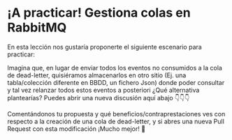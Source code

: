 ¡A practicar! Gestiona colas en RabbitMQ
========================================

En esta lección nos gustaría proponerte el siguiente escenario para practicar:

Imagina que, en lugar de enviar todos los eventos no consumidos a la cola de dead-letter, quisiéramos almacenarlos en otro sitio (Ej. una tabla/colección diferente en BBDD, un fichero Json) donde poder consultar y tal vez relanzar todos estos eventos a posteriori ¿Qué alternativa plantearías? Puedes abrir una nueva discusión aquí abajo 👇👇👇

Comentándonos tu propuesta y qué beneficios/contraprestaciones ves con respecto a la creación de una cola de dead-letter, y si abres una nueva Pull Request con esta modificación ¡Mucho mejor! 🙌